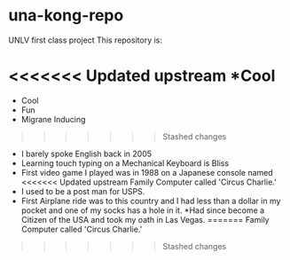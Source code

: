 # una-kong-repo
UNLV first class project
This repository is: 

<<<<<<< Updated upstream
*Cool
=======
* Cool
* Fun
* Migrane Inducing
>>>>>>> Stashed changes

* I barely spoke English back in 2005
* Learning touch typing on a Mechanical Keyboard is Bliss
* First video game I played was in 1988 on a Japanese console named
<<<<<<< Updated upstream
Family Computer called 'Circus Charlie.'
* I used to be a post man for USPS.
* First Airplane ride was to this country and I had less than a dollar in my pocket and one of my socks has a hole in it. 
*Had since become a Citizen of the USA and took my oath in Las Vegas.
=======
Family Computer called 'Circus Charlie.'
>>>>>>> Stashed changes
